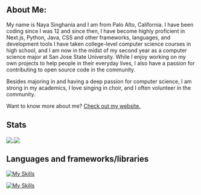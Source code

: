 ## About Me:

My name is Naya Singhania and I am from Palo Alto, California. I have been coding since I was 12 and since then, I have become highly proficient in Next.js, Python, Java, CSS and other frameworks, languages, and development tools I have taken college-level computer science courses in high school, and I am now in the midst of my second year as a computer science major at San Jose State University. While I enjoy working on my own projects to help people in their everyday lives, I also have a passion for contributing to open source code in the community. 

Besides majoring in and having a deep passion for computer science, I am strong in my academics, I love singing in choir, and I often volunteer in the community.

Want to know more about me? [Check out my website.](https://nayasinghania.com)

## Stats
<a href="https://github-readme-stats.vercel.app/api?username=raspberri05&show_icons=true\&show=reviews,prs_merged,prs_merged_percentage&hide_rank=true&theme=dark" target="_blank">
  <img align="center" src="https://github-readme-stats.vercel.app/api?username=raspberri05&show_icons=true\&show=reviews,prs_merged,prs_merged_percentage&hide_rank=true&theme=dark" />
</a>
<a href="https://github-readme-stats.vercel.app/api/top-langs/?username=raspberri05&size_weight=0.5&count_weight=0.5&langs_count=8&layout=compact&theme=dark" target="_blank">
  <img align="center" src="https://github-readme-stats.vercel.app/api/top-langs/?username=raspberri05&size_weight=0.5&count_weight=0.5&langs_count=8&layout=compact&theme=dark" />
</a>

## Languages and frameworks/libraries

[![My Skills](https://skillicons.dev/icons?i=ts,js,html,css,python,java,md,bash)](https://skillicons.dev)

[![My Skills](https://skillicons.dev/icons?i=nodejs,react,nextjs,astro,supabase,postgres,tailwind,figma,arduino)](https://skillicons.dev)
